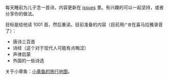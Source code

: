 每天睡前为儿子念一首诗，内容更新在 [issues](https://github.com/sofish/A-Poem-A-Day/issues) 里。有兴趣的可以一起坚持，或者分享你的做法。

目标是给他读 1001 首，然后重读。目前准备的内容（目前用`广普`在喜马拉雅录音了）：

- 唐诗三百首
- 诗经（这个对于现代人可能有点晦涩）
- 声律启蒙
- 外国的一些诗选

关于小章鱼：[小章鱼的旅行地图](https://linjuexia.com)。
